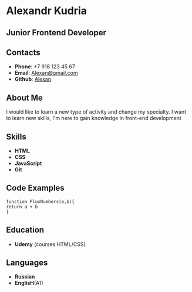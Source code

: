 
# Alexandr Kudria

## Junior Frontend Developer

## Contacts
* **Phone**: +7 918 123 45 67
* **Email**: Alexan@gmail.com
* **Github**: [Alexan](https://github.com/chilovechek/rsschool-cv])

## About Me
I would like to learn a new type of activity and change my specialty. I want to learn new skills, I'm here to gain knowledge in front-end development

## Skills
* **HTML**
* **CSS**
* **JavaScript**
* **Git**

## Code Examples
```
function PlusNumbers(a,b){
return a + b
}
```

## Education
* **Udemy** (courses HTML/CSS)

## Languages
* **Russian**
* **EnglisH**(A1)
